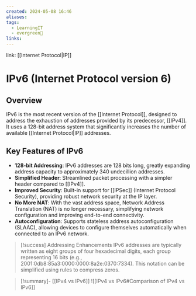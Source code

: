 ```yaml
---
created: 2024-05-08 16:46
aliases: 
tags:
  - LearningIT
  - evergreen🌳
links:
---
```


link: [[Internet Protocol|IP]]

# IPv6 (Internet Protocol version 6)

## Overview

IPv6 is the most recent version of the [[Internet Protocol]], designed to address the exhaustion of addresses provided by its predecessor, [[IPv4]]. It uses a 128-bit address system that significantly increases the number of available [[Internet Protocol|IP]] addresses.

## Key Features of IPv6

- **128-bit Addressing**: IPv6 addresses are 128 bits long, greatly expanding address capacity to approximately 340 undecillion addresses.
- **Simplified Header**: Streamlined packet processing with a simpler header compared to [[IPv4]].
- **Improved Security**: Built-in support for [[IPSec]] (Internet Protocol Security), providing robust network security at the IP layer.
- **No More NAT**: With the vast address space, Network Address Translation (NAT) is no longer necessary, simplifying network configuration and improving end-to-end connectivity.
- **Autoconfiguration**: Supports stateless address autoconfiguration (SLAAC), allowing devices to configure themselves automatically when connected to an IPv6 network.



> [!success] Addressing Enhancements
> IPv6 addresses are typically written as eight groups of four hexadecimal digits, each group representing 16 bits (e.g., 2001:0db8:85a3:0000:0000:8a2e:0370:7334). This notation can be simplified using rules to compress zeros.


> [!summary]- [[IPv4 vs IPv6]]
> ![[IPv4 vs IPv6#Comparison of IPv4 vs IPv6]]



